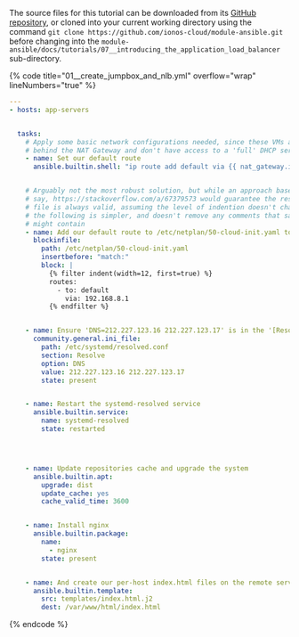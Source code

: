 The source files for this tutorial can be downloaded from its [GitHub repository](https://github.com/ionos-cloud/module-ansible/tree/master/docs/), or cloned into your current working directory using the command `git clone https://github.com/ionos-cloud/module-ansible.git` before changing into the `module-ansible/docs/tutorials/07__introducing_the_application_load_balancer` sub-directory.

{% code title="01__create_jumpbox_and_nlb.yml" overflow="wrap" lineNumbers="true" %}
```yml
---
- hosts: app-servers


  tasks:
    # Apply some basic network configurations needed, since these VMs are
    # behind the NAT Gateway and don't have access to a 'full' DHCP server
    - name: Set our default route
      ansible.builtin.shell: "ip route add default via {{ nat_gateway.ip }}"


    # Arguably not the most robust solution, but while an approach based upon,
    # say, https://stackoverflow.com/a/67379573 would guarantee the resulting
    # file is always valid, assuming the level of indention doesn't change,
    # the following is simpler, and doesn't remove any comments that said file
    # might contain
    - name: Add our default route to /etc/netplan/50-cloud-init.yaml to make it persistent
      blockinfile:
        path: /etc/netplan/50-cloud-init.yaml
        insertbefore: "match:"
        block: |
          {% filter indent(width=12, first=true) %}
          routes:
            - to: default
              via: 192.168.8.1
          {% endfilter %}


    - name: Ensure 'DNS=212.227.123.16 212.227.123.17' is in the '[Resolve]' section of /etc/systemd/resolved.conf
      community.general.ini_file:
        path: /etc/systemd/resolved.conf
        section: Resolve
        option: DNS
        value: 212.227.123.16 212.227.123.17
        state: present


    - name: Restart the systemd-resolved service
      ansible.builtin.service:
        name: systemd-resolved
        state: restarted




    - name: Update repositories cache and upgrade the system
      ansible.builtin.apt:
        upgrade: dist
        update_cache: yes
        cache_valid_time: 3600


    - name: Install nginx
      ansible.builtin.package:
        name:
          - nginx
        state: present


    - name: And create our per-host index.html files on the remote servers
      ansible.builtin.template:
        src: templates/index.html.j2
        dest: /var/www/html/index.html

```
{% endcode %}